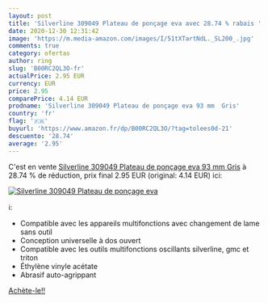 ```yaml
---
layout: post
title: 'Silverline 309049 Plateau de ponçage eva avec 28.74 % rabais '
date: 2020-12-30 12:31:42
image: 'https://m.media-amazon.com/images/I/51tXTartNdL._SL200_.jpg'
comments: true
category: ofertas
author: ring
slug: 'B00RC2QL3O-fr'
actualPrice: 2.95 EUR
currency: EUR
price: 2.95
comparePrice: 4.14 EUR
prodname: 'Silverline 309049 Plateau de ponçage eva 93 mm  Gris'
country: 'fr'
flag: '🇫🇷'
buyurl: 'https://www.amazon.fr/dp/B00RC2QL3O/?tag=tolees0d-21'
descuento: '28.74'
average: '2.95'
---
```


C'est en vente [Silverline 309049 Plateau de ponçage eva 93 mm  Gris](https://www.amazon.fr/dp/B00RC2QL3O/?tag=tolees0d-21)  à  28.74 % de réduction, prix final  2.95 EUR (original: 4.14 EUR) ici:

[![Silverline 309049 Plateau de ponçage eva](https://m.media-amazon.com/images/I/51tXTartNdL._SL200_.jpg)](https://www.amazon.fr/dp/B00RC2QL3O/?tag=tolees0d-21)

ℹ️:

- Compatible avec les appareils multifonctions avec changement de lame sans outil
- Conception universelle à dos ouvert
- Compatible avec les outils multifonctions oscillants silverline, gmc et triton
- Éthylène vinyle acétate
- Abrasif auto-agrippant

[Achète-le!!](https://www.amazon.fr/dp/B00RC2QL3O/?tag=tolees0d-21)
